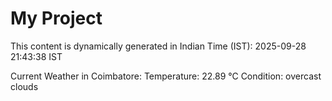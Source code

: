 # My Project

This content is dynamically generated in Indian Time (IST): 2025-09-28 21:43:38 IST


Current Weather in Coimbatore:
Temperature: 22.89 °C
Condition: overcast clouds
